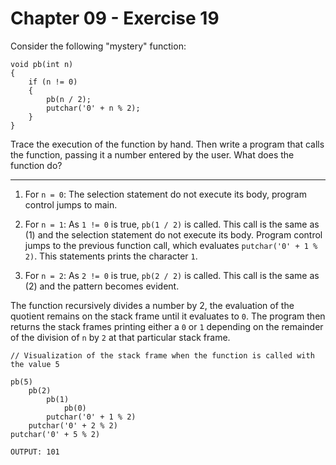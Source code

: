 # Chapter 09 - Exercise 19

Consider the following "mystery" function:

```
void pb(int n)
{
    if (n != 0)
    {
        pb(n / 2);
        putchar('0' + n % 2);
    }
}
```

Trace the execution of the function by hand. Then write a program that calls the function, passing it a number entered by the user. What does the function do?

---

1. For `n = 0`: The selection statement do not execute its body, program control jumps to main.  

2. For `n = 1`: As `1 != 0` is true, `pb(1 / 2)` is called. This call is the same as (1) and the selection statement do not execute its body. Program control jumps to the previous function call, which evaluates `putchar('0' + 1 % 2)`. This statements prints the character `1`.  

3. For `n = 2`:  As `2 != 0` is true, `pb(2 / 2)` is called. This call is the same as (2) and the pattern becomes evident.  

The function recursively divides a number by 2, the evaluation of the quotient remains on the stack frame until it evaluates to `0`. The program then returns the stack frames printing either a `0` or `1` depending on the remainder of the division of `n` by `2` at that particular stack frame.

```
// Visualization of the stack frame when the function is called with the value 5

pb(5)
    pb(2)
        pb(1)
            pb(0)
        putchar('0' + 1 % 2)
    putchar('0' + 2 % 2)
putchar('0' + 5 % 2)

OUTPUT: 101
```
